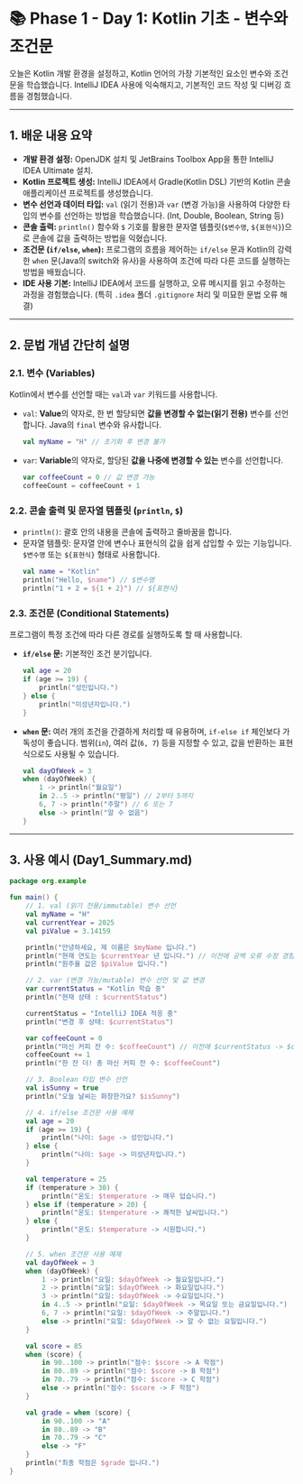 # 📚 Phase 1 - Day 1: Kotlin 기초 - 변수와 조건문

오늘은 Kotlin 개발 환경을 설정하고, Kotlin 언어의 가장 기본적인 요소인 변수와 조건문을 학습했습니다. IntelliJ IDEA 사용에 익숙해지고, 기본적인 코드 작성 및 디버깅 흐름을 경험했습니다.

---

## 1. 배운 내용 요약

* **개발 환경 설정:** OpenJDK 설치 및 JetBrains Toolbox App을 통한 IntelliJ IDEA Ultimate 설치.
* **Kotlin 프로젝트 생성:** IntelliJ IDEA에서 Gradle(Kotlin DSL) 기반의 Kotlin 콘솔 애플리케이션 프로젝트를 생성했습니다.
* **변수 선언과 데이터 타입:** `val` (읽기 전용)과 `var` (변경 가능)을 사용하여 다양한 타입의 변수를 선언하는 방법을 학습했습니다. (Int, Double, Boolean, String 등)
* **콘솔 출력:** `println()` 함수와 `$` 기호를 활용한 문자열 템플릿(`$변수명`, `${표현식}`)으로 콘솔에 값을 출력하는 방법을 익혔습니다.
* **조건문 (`if/else`, `when`):** 프로그램의 흐름을 제어하는 `if/else` 문과 Kotlin의 강력한 `when` 문(Java의 switch와 유사)을 사용하여 조건에 따라 다른 코드를 실행하는 방법을 배웠습니다.
* **IDE 사용 기본:** IntelliJ IDEA에서 코드를 실행하고, 오류 메시지를 읽고 수정하는 과정을 경험했습니다. (특히 `.idea` 폴더 `.gitignore` 처리 및 미묘한 문법 오류 해결)

---

## 2. 문법 개념 간단히 설명

### **2.1. 변수 (Variables)**

Kotlin에서 변수를 선언할 때는 `val`과 `var` 키워드를 사용합니다.

* `val`: **Value**의 약자로, 한 번 할당되면 **값을 변경할 수 없는(읽기 전용)** 변수를 선언합니다. Java의 `final` 변수와 유사합니다.
    ```kotlin
    val myName = "H" // 초기화 후 변경 불가
    ```
* `var`: **Variable**의 약자로, 할당된 **값을 나중에 변경할 수 있는** 변수를 선언합니다.
    ```kotlin
    var coffeeCount = 0 // 값 변경 가능
    coffeeCount = coffeeCount + 1
    ```

### **2.2. 콘솔 출력 및 문자열 템플릿 (`println`, `$`)**

* `println()`: 괄호 안의 내용을 콘솔에 출력하고 줄바꿈을 합니다.
* 문자열 템플릿: 문자열 안에 변수나 표현식의 값을 쉽게 삽입할 수 있는 기능입니다. `$변수명` 또는 `${표현식}` 형태로 사용합니다.
    ```kotlin
    val name = "Kotlin"
    println("Hello, $name") // $변수명
    println("1 + 2 = ${1 + 2}") // ${표현식}
    ```

### **2.3. 조건문 (Conditional Statements)**

프로그램이 특정 조건에 따라 다른 경로를 실행하도록 할 때 사용합니다.

* **`if/else` 문:** 기본적인 조건 분기입니다.
    ```kotlin
    val age = 20
    if (age >= 19) {
        println("성인입니다.")
    } else {
        println("미성년자입니다.")
    }
    ```
* **`when` 문:** 여러 개의 조건을 간결하게 처리할 때 유용하며, `if-else if` 체인보다 가독성이 좋습니다. 범위(`in`), 여러 값(`6, 7`) 등을 지정할 수 있고, 값을 반환하는 표현식으로도 사용될 수 있습니다.
    ```kotlin
    val dayOfWeek = 3
    when (dayOfWeek) {
        1 -> println("월요일")
        in 2..5 -> println("평일") // 2부터 5까지
        6, 7 -> println("주말") // 6 또는 7
        else -> println("알 수 없음")
    }
    ```

---

## 3. 사용 예시 (Day1_Summary.md)

```kotlin
package org.example

fun main() {
    // 1. val (읽기 전용/immutable) 변수 선언
    val myName = "H"
    val currentYear = 2025
    val piValue = 3.14159

    println("안녕하세요, 제 이름은 $myName 입니다.")
    println("현재 연도는 $currentYear 년 입니다.") // 이전에 공백 오류 수정 경험
    println("원주율 값은 $piValue 입니다.")

    // 2. var (변경 가능/mutable) 변수 선언 및 값 변경
    var currentStatus = "Kotlin 학습 중"
    println("현재 상태 : $currentStatus")

    currentStatus = "IntelliJ IDEA 적응 중"
    println("변경 후 상태: $currentStatus")

    var coffeeCount = 0
    println("마신 커피 잔 수: $coffeeCount") // 이전에 $currentStatus -> $coffeeCount 오류 수정 경험
    coffeeCount += 1
    println("한 잔 더! 총 마신 커피 잔 수: $coffeeCount")

    // 3. Boolean 타입 변수 선언
    val isSunny = true
    println("오늘 날씨는 화창한가요? $isSunny")

    // 4. if/else 조건문 사용 예제
    val age = 20
    if (age >= 19) {
        println("나이: $age -> 성인입니다.")
    } else {
        println("나이: $age -> 미성년자입니다.")
    }

    val temperature = 25
    if (temperature > 30) {
        println("온도: $temperature -> 매우 덥습니다.")
    } else if (temperature > 20) {
        println("온도: $temperature -> 쾌적한 날씨입니다.")
    } else {
        println("온도: $temperature -> 시원합니다.")
    }

    // 5. when 조건문 사용 예제
    val dayOfWeek = 3
    when (dayOfWeek) {
        1 -> println("요일: $dayOfWeek -> 월요일입니다.")
        2 -> println("요일: $dayOfWeek -> 화요일입니다.")
        3 -> println("요일: $dayOfWeek -> 수요일입니다.")
        in 4..5 -> println("요일: $dayOfWeek -> 목요일 또는 금요일입니다.")
        6, 7 -> println("요일: $dayOfWeek -> 주말입니다.")
        else -> println("요일: $dayOfWeek -> 알 수 없는 요일입니다.")
    }

    val score = 85
    when (score) {
        in 90..100 -> println("점수: $score -> A 학점")
        in 80..89 -> println("점수: $score -> B 학점")
        in 70..79 -> println("점수: $score -> C 학점")
        else -> println("점수: $score -> F 학점")
    }

    val grade = when (score) {
        in 90..100 -> "A"
        in 80..89 -> "B"
        in 70..79 -> "C"
        else -> "F"
    }
    println("최종 학점은 $grade 입니다.")
}
